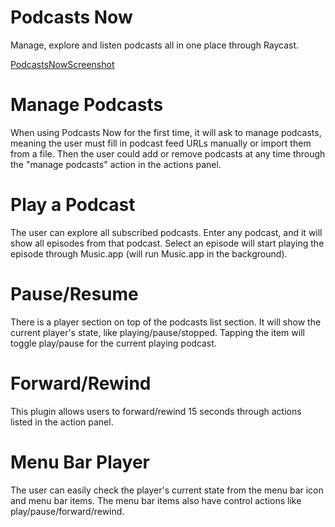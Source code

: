 # Podcasts Now

Manage, explore and listen podcasts all in one place through Raycast.

[PodcastsNowScreenshot](https://user-images.githubusercontent.com/5436425/216759084-fabfdd79-a319-40ad-9b96-8619ac424990.png)

# Manage Podcasts

When using Podcasts Now for the first time, it will ask to manage podcasts, meaning the user must fill in podcast feed URLs manually or import them from a file.
Then the user could add or remove podcasts at any time through the "manage podcasts" action in the actions panel.

# Play a Podcast

The user can explore all subscribed podcasts. Enter any podcast, and it will show all episodes from that podcast.
Select an episode will start playing the episode through Music.app (will run Music.app in the background).

# Pause/Resume

There is a player section on top of the podcasts list section. It will show the current player's state, like playing/pause/stopped.
Tapping the item will toggle play/pause for the current playing podcast.

# Forward/Rewind

This plugin allows users to forward/rewind 15 seconds through actions listed in the action panel.

# Menu Bar Player

The user can easily check the player's current state from the menu bar icon and menu bar items. The menu bar items also have control actions like play/pause/forward/rewind.
